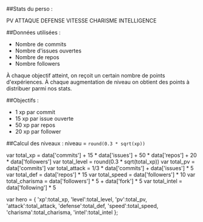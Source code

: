 ##Stats du perso :

PV
ATTAQUE 
DEFENSE
VITESSE 
CHARISME
INTELLIGENCE

##Données utilisées :

- Nombre de commits 
- Nombre d'issues ouvertes
- Nombre de repos
- Nombre followers

À chaque objectif atteint, on reçoit un certain nombre de points d'expériences. À chaque augmentation de niveau on obtient des points à distribuer parmi nos stats. 

##Objectifs :

- 1 xp par commit
- 15 xp par issue ouverte
- 50 xp par repos
- 20 xp par follower

##Calcul des niveaux :
niveau = `round(0.3 * sqrt(xp))`


var total_xp = data['commits'] + 15 * data['issues'] + 50 * data['repos'] + 20 * data['followers']
var total_level = round(0.3 * sqrt(total_xp))
var total_pv = data['commits']
var total_attack = 1/3 * data['commits'] + data['issues'] * 5
var total_def = data['repos'] * 15
var total_speed = data['followers'] * 10 
var total_charisma = data['followers'] * 5  + data['fork'] * 5
var total_intel = data['following'] * 5

var hero = {
	'xp':total_xp,
	'level':total_level,
	'pv':total_pv,
	'attack':total_attack,
	'defense':total_def,
	'speed':total_speed,
	'charisma':total_charisma,
	'intel':total_intel
};
